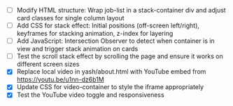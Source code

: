 - [ ] Modify HTML structure: Wrap job-list in a stack-container div and adjust card classes for single column layout
- [ ] Add CSS for stack effect: Initial positions (off-screen left/right), keyframes for stacking animation, z-index for layering
- [ ] Add JavaScript: Intersection Observer to detect when container is in view and trigger stack animation on cards
- [ ] Test the scroll stack effect by scrolling the page and ensure it works on different screen sizes
- [x] Replace local video in yash/about.html with YouTube embed from https://youtu.be/u1nn-dz6b1M
- [x] Update CSS for video-container to style the iframe appropriately
- [x] Test the YouTube video toggle and responsiveness
